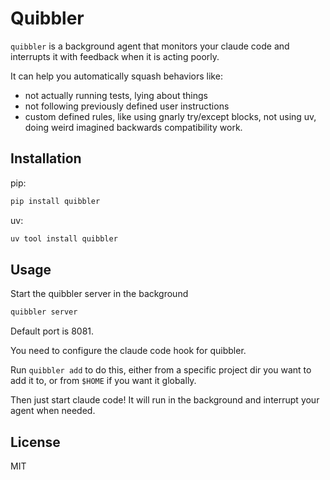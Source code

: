# Quibbler


`quibbler` is a background agent that monitors your claude code and interrupts it with feedback when it is acting poorly. 

It can help you automatically squash behaviors like:

- not actually running tests, lying about things
- not following previously defined user instructions
- custom defined rules, like using gnarly try/except blocks, not using uv, doing weird imagined backwards compatibility work.


## Installation

pip:

```bash
pip install quibbler
```

uv:

```bash
uv tool install quibbler
```

## Usage


Start the quibbler server in the background

```bash
quibbler server
```

Default port is 8081.

You need to configure the claude code hook for quibbler.

Run `quibbler add` to do this, either from a specific project dir you want to add it to, or from `$HOME` if you want it globally.

Then just start claude code! It will run in the background and interrupt your agent when needed.

## License

MIT

